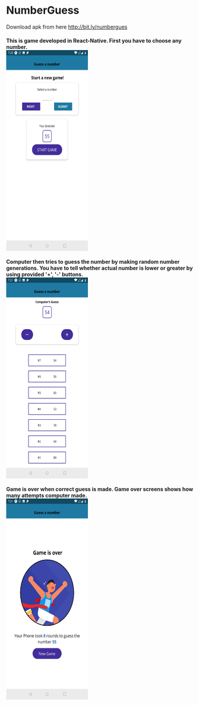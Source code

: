 # NumberGuess
Download apk from here http://bit.ly/numbergues

<h4>This is game developed in React-Native. 
First you have to choose any number. 
<br>
<img src = "Images/ss1.jpg" width  = "220" height="540">
<br>
<br>
Computer then tries to guess the number by making random number generations. 
You have to tell whether actual number is lower or greater by using provided '+', '-' buttons. 
<br>
<img src = "Images/ss2.jpg" width  = "220" height="540">
<br>
<br>
Game is over when correct guess is made. 
Game over screens shows how many attempts computer made.
<br>
<img src = "Images/ss3.jpg" width  = "220" height="540">
</h4>
